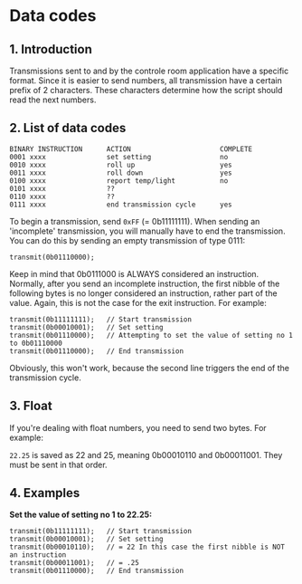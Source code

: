 # Data codes
## 1. Introduction
Transmissions sent to and by the controle room application have a specific format. Since it is easier to send numbers, all transmission have a certain prefix of 2 characters. These characters determine how the script should read the next numbers.

## 2. List of data codes
```
BINARY INSTRUCTION      ACTION                      COMPLETE
0001 xxxx               set setting                 no
0010 xxxx               roll up                     yes
0011 xxxx               roll down                   yes
0100 xxxx               report temp/light           no
0101 xxxx               ??
0110 xxxx               ??
0111 xxxx               end transmission cycle      yes
```

To begin a transmission, send ``0xFF`` (= 0b11111111). When sending an 'incomplete' transmission, you will manually have to end the transmission. You can do this by sending an empty transmission of type 0111:

``transmit(0b01110000);``

Keep in mind that 0b0111000 is ALWAYS considered an instruction. Normally, after you send an incomplete instruction, the first nibble of the following bytes is no longer considered an instruction, rather part of the value. Again, this is not the case for the exit instruction. For example:

```
transmit(0b11111111);   // Start transmission
transmit(0b00010001);   // Set setting
transmit(0b01110000);   // Attempting to set the value of setting no 1 to 0b01110000
transmit(0b01110000);   // End transmission
```

Obviously, this won't work, because the second line triggers the end of the transmission cycle.

## 3. Float
If you're dealing with float numbers, you need to send two bytes. For example:

``22.25`` is saved as 22 and 25, meaning 0b00010110 and 0b00011001. They must be sent in that order.

## 4. Examples
**Set the value of setting no 1 to 22.25:**
```
transmit(0b11111111);   // Start transmission
transmit(0b00010001);   // Set setting
transmit(0b00010110);   // = 22 In this case the first nibble is NOT an instruction
transmit(0b00011001);   // = .25
transmit(0b01110000);   // End transmission
```